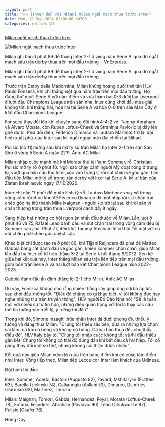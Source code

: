 ```yaml
---
layout: post
title: "🔥🔥 [Inter đấu với Milan] Milan ngắt mạch thua trước Inter"
date: Mon, 23 Sep 2024 02:00:00 +0700
categories: entries VN
---
```

[Milan ngắt mạch thua trước Inter](https://vnexpress.net/milan-ngat-mach-thua-truoc-inter-4795776.html)

![Milan ngắt mạch thua trước Inter](https://vcdn1-thethao.vnecdn.net/2024/09/23/pulisic-1727046587-7387-1727046592.jpg?w=1200&h=0&q=100&dpr=1&fit=crop&s=icOlQH0m9tgfwPh8Uajj7Q)

Milan ghi bàn ở phút 89 để thắng Inter 2-1 ở vòng năm Serie A, qua đó ngắt mạch sáu trận derby thua trên mọi đấu trường. - VnExpress.

Milan ghi bàn ở phút 89 để thắng Inter 2-1 ở vòng năm Serie A, qua đó ngắt mạch sáu trận derby thua trên mọi đấu trường.

Trước trận Derby della Madonnina, Milan khủng hoảng dưới thời tân HLV Paulo Fonseca, khi chỉ thắng một qua năm trận trên mọi đấu trường. Họ đứng thứ mười Serie A với năm điểm và vừa thảm bại 0-3 dưới tay Liverpool ở lượt đầu Champions League trên sân nhà. Inter cũng khởi đầu mùa giải không tốt, khi thắng hai, hòa hai tại Serie A và hòa 0-0 trên sân Man City ở lượt đầu Champions League.

Fonseca thay đổi lớn khi chuyển sang đội hình 4-4-2 với Tammy Abraham và Alvaro Morata, còn Ruben Loftus-Cheek và Strahinja Pavlovic bị đẩy lên ghế dự bị. Phía đối diện, Federico Dimarco và Lautaro Martinez trở lại đội hình xuất phát của Inter sau khi ngồi ngoài màn đại chiến tại Etihad.

Pulisic (số 11) mừng sau khi mở tỷ số trận Milan hạ Inter 2-1 trên sân San Siro ở vòng 5 Serie A ngày 22/9. Ảnh: AC Milan

Milan nhập cuộc mạnh mẽ khi Morata thử tài Yann Sommer, rồi Christian Pulisic mở tỷ số ở phút 10. Ngôi sao chạy cánh người Mỹ đoạt bóng ở trung lộ, vượt qua bốn cầu thủ Inter, xộc vào trung lộ rồi sút chìm về góc gần. Lần đầu tiên Milan mở tỷ số trong trận derby với Inter tại Serie A, kể từ bàn của Zlatan Ibrahimovic ngày 17/10/2020.

Inter chỉ cần 17 phút để quân bình tỷ số. Lautaro Martinez xoay xở trong vòng cấm rồi chọc khe để Federico Dimarco đỡ một nhịp rồi sút chân trái chéo góc hạ thủ thành Mike Maignan - người kịp trở lại sau khi rời sân vì chấn thương trong trận thua Liverpool cách đây ít ngày.

Sang hiệp hai, những cơ hội ngon ăn nhất đều thuộc về Milan. Lần lượt ở phút 46 và 75, Rafael Leao đánh đầu và sút chân trái trong vòng cấm đều bị Sommer cản phá. Phút 77, đến lượt Tammy Abraham lỡ cơ hội đối mặt với cú sút chân phải chéo góc chệch cột.

Khác biệt chỉ được tạo ra ở phút 89, khi Tijjani Reijnders đá phạt để Matteo Gabbia băng cắt đánh đầu về góc gần, khiến Sommer chôn chân, giúp Milan lần đầu hạ Inter kể từ trận thắng 3-2 tại Serie A hồi tháng 9/2022. Xen kẽ giữa hai kết quả này, Inter thắng Milan sáu trận liên tiếp trên mọi đấu trường, gồm bốn trận Serie A và hai lượt bán kết Champions League mùa 2022-2023.

Gabbia đánh đầu ấn định thắng lợi 2-1 cho Milan. Ảnh: AC Milan

Dù vậy, Fonseca không cho rằng chiến thắng này giúp ông cởi bỏ áp lực sau khởi đầu không tốt. "Điều đó chẳng có gì khác biệt, vì tôi không đọc hay nghe những thứ trên truyền thông", HLV người Bồ Đào Nha nói. "Sẽ là tuần mới với nhiều sự tự tin hơn, nhưng điều quan trọng với tôi là thấy các cầu thủ tin tưởng vào triết lý, ý tưởng thi đấu".

Trong khi đó, Simone Inzaghi thừa nhận Inter đá dưới phong độ, thiếu ý tưởng và đáng thua Milan. "Chúng tôi thiếu sắc bén, đưa ra những lựa chọn sai lầm, cả khi có bóng và không có bóng. Cả hai bàn thua đều cho thấy điều đó", HLV Italy bày tỏ. "Chúng tôi nhập cuộc không tốt và thi đấu thiếu gắn kết. Chúng tôi không có thái độ đúng đắn khi bắt đầu cả hai hiệp. Tôi cố gắng thay đổi một số thứ, nhưng không cải thiện được nhiều".

Kết quả này giúp Milan vươn lên nửa trên bảng điểm khi có cùng tám điểm như Inter. Vòng tiếp theo, Milan tiếp Lecce còn Inter làm khách của Udinese.

Đội hình thi đấu:

Inter: Sommer, Acerbi, Bastoni (Augusto 82), Pavard, Mkhitaryan (Frattesi 63), Barella (Zielinski 74), Calhanoglu (Asllani 63), Dimarco, Dumfries (Darmian 63), Martinez, Thuram.

Milan: Maignan, Tomori, Gabbia, Hernandez, Royal, Morata (Loftus-Cheek 78), Fofana, Reijnders, Abraham (Pavlovic 90), Leao (Chukwueze 87), Pulisic (Okafor 78).

Hồng Duy

